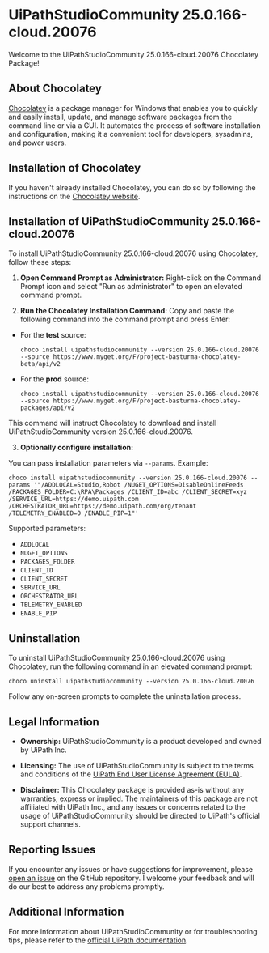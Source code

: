 # UiPathStudioCommunity 25.0.166-cloud.20076

Welcome to the UiPathStudioCommunity 25.0.166-cloud.20076 Chocolatey Package!

## About Chocolatey

[Chocolatey](https://chocolatey.org/) is a package manager for Windows that enables you to quickly and easily install, update, and manage software packages from the command line or via a GUI. It automates the process of software installation and configuration, making it a convenient tool for developers, sysadmins, and power users.

## Installation of Chocolatey

If you haven't already installed Chocolatey, you can do so by following the instructions on the [Chocolatey website](https://chocolatey.org/install).

## Installation of UiPathStudioCommunity 25.0.166-cloud.20076

To install UiPathStudioCommunity 25.0.166-cloud.20076 using Chocolatey, follow these steps:

1. **Open Command Prompt as Administrator:** Right-click on the Command Prompt icon and select "Run as administrator" to open an elevated command prompt.

2. **Run the Chocolatey Installation Command:** Copy and paste the following command into the command prompt and press Enter:

  - For the **test** source:

    ```shell
    choco install uipathstudiocommunity --version 25.0.166-cloud.20076 --source https://www.myget.org/F/project-basturma-chocolatey-beta/api/v2
    ```

  - For the **prod** source:
    ```shell
    choco install uipathstudiocommunity --version 25.0.166-cloud.20076 --source https://www.myget.org/F/project-basturma-chocolatey-packages/api/v2
    ```

  This command will instruct Chocolatey to download and install UiPathStudioCommunity version 25.0.166-cloud.20076.

3. **Optionally configure installation:**

  You can pass installation parameters via `--params`. Example:

  ```shell
  choco install uipathstudiocommunity --version 25.0.166-cloud.20076 --params '"/ADDLOCAL=Studio,Robot /NUGET_OPTIONS=DisableOnlineFeeds /PACKAGES_FOLDER=C:\RPA\Packages /CLIENT_ID=abc /CLIENT_SECRET=xyz /SERVICE_URL=https://demo.uipath.com /ORCHESTRATOR_URL=https://demo.uipath.com/org/tenant /TELEMETRY_ENABLED=0 /ENABLE_PIP=1"'
  ```

Supported parameters:

* `ADDLOCAL`
* `NUGET_OPTIONS`
* `PACKAGES_FOLDER`
* `CLIENT_ID`
* `CLIENT_SECRET`
* `SERVICE_URL`
* `ORCHESTRATOR_URL`
* `TELEMETRY_ENABLED`
* `ENABLE_PIP`

## Uninstallation

To uninstall UiPathStudioCommunity 25.0.166-cloud.20076 using Chocolatey, run the following command in an elevated command prompt:

```shell
choco uninstall uipathstudiocommunity --version 25.0.166-cloud.20076
```

Follow any on-screen prompts to complete the uninstallation process.

## Legal Information

- **Ownership:** UiPathStudioCommunity is a product developed and owned by UiPath Inc.

- **Licensing:** The use of UiPathStudioCommunity is subject to the terms and conditions of the [UiPath End User License Agreement (EULA)](https://www.uipath.com/legal/trust-center/eula).

- **Disclaimer:** This Chocolatey package is provided as-is without any warranties, express or implied. The maintainers of this package are not affiliated with UiPath Inc., and any issues or concerns related to the usage of UiPathStudioCommunity should be directed to UiPath's official support channels.

## Reporting Issues

If you encounter any issues or have suggestions for improvement, please [open an issue](https://github.com/rpapub/ChocolateyPackages/issues) on the GitHub repository. I welcome your feedback and will do our best to address any problems promptly.

## Additional Information

For more information about UiPathStudioCommunity or for troubleshooting tips, please refer to the [official UiPath documentation](https://docs.uipath.com/studio/).
